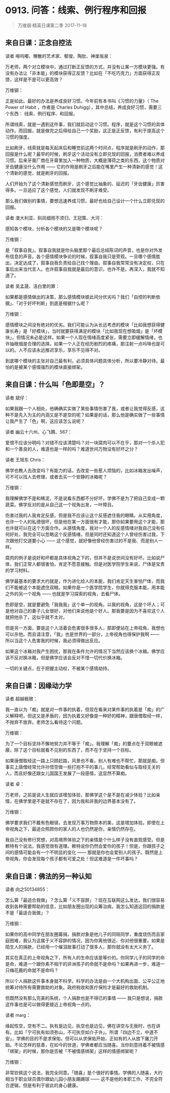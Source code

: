 # 0913. 问答：线索、例行程序和回报
> 万维钢·精英日课第二季
2017-11-18

## 来自日课：正念自控法
读者 嘚呜嘟、懒散的艺术家、郁俊、陶肚、神楽坂泉：

万老师，两个对立模块中，通过打断正反馈的方式，并没有让某一方模块更强。有没有办法让「非本能」的模块获得正反馈？比如在「不吃巧克力」方面获得正反馈，这样是不是可以更高效？

万维钢：

正是如此。最好的办法是养成良好习惯。今年前有本书叫《习惯的力量》（ The Power of Habit ，作者是 Charles Duhigg），其中总结，养成良好习惯，需要三个东西： 线索、例行程序、和回报。

所谓线索，就是一遇到这件事，我们就启动这个习惯。程序，就是这个习惯的具体动作。而回报，就是做完之后得给自己一个奖励，这正是正反馈，有利于提高这个习惯的强度。

比如刷牙，线索就是每天起床后和睡觉前这两个时间点，程序就是刷牙的动作，那回报是什么呢？最早的时候，刷牙这个活动没有立即兑现的回报，消费者难以养成习惯。后来牙膏厂商在牙膏里加入一种物质，大概是薄荷之类的东西，这个物质对牙齿健康没什么作用 —— 它的作用是刷牙之后能在嘴里产生一种清新的感觉！这个清新的感觉，就是刷牙的回报。

人们开始为了这个清新感觉而刷牙，这个感觉比抽象的、延迟的「牙齿健康」厉害得多。一旦适应了这个感觉，人们就发现不刷牙难受。

那么我们做别的事情，要想迅速养成习惯，最好也给自己设计一个什么立即兑现的回报。

读者 澳大利亚、斜风细雨不须归、王冠策、大河：

感知各个模块，分析各个模块的又是哪个模块呢？

万维钢：

是「叙事自我」。叙事自我就是你头脑里那个最后总结陈词的声音，也是你对外发布信息的声音。各个感情模块争论的时候，叙事自我只是旁观。一旦哪个感情胜出，决定达成了，叙事自我负责给自己找个理由。叙事自我常常没有决定权，只在事后出来当代言人。也许叙事自我就是最后的意识，也许不是。再深入，我就不知道了。

读者 吴孟晟、洁白里的罪：

如果都是感情做出的决策，那么感情模块彼此间分优劣吗？我们「自控的判断依据」、「对于好坏判断」到底是根据什么呢？

万维钢：

感情模块之间没有绝对的优劣。我们可能认为从长远考虑的模块「比如我想获得健康长寿」是「好模块」，当时就要获得满足的模块「比如我现在想吸烟」是「坏模块」，但情况未必是这样。如果一个人现在情绪高度紧张，需要立即缓解情绪，也许抽根烟是合理的选择。如果一个人正在经历剧烈的疼痛，那注射一点吗啡也是可以的。人不应该永远推迟享乐，享乐不见得不对。

到底哪个模块的主张对自己最有利，必须具体问题具体分析，所以要冷静对待。最怕的是被某个感情强烈的模块直接绑架。

## 来自日课：什么叫「色即是空」？
读者 斌仔：

如果我跟一个人相处，他确确实实做了某些事情伤害了我，或者让我觉得反感，这种不是先入为主的内涵又是不是空的呢？如果是的话，那么他是确实做了一些事情让我产生了「色」啊，这应该怎么说呢？

读者 幽云十六州、心飞腾、567：

爱恨不应该分明吗？对错不应该清楚吗？对一块腐肉可以不在乎，那对一个杀人犯和一个善良的人，难道也是一样的吗？难道世间万物没有好坏之分？

读者 王旭东 Chris：

佛学也教人去改变吗？有能力的话，去改变一些惹人烦恼的，比如冰箱发出噪声，可不可以找人去修理，或者去买一个安静的冰箱呢？

万维钢：

我理解佛学不是和稀泥，不是说看东西都不分好坏，学佛不是为了把自己变成一颗蔬菜。佛学反对的是从自己这一个视角出发，一叶障目。

伤害过我的人我肯定反感，但是我不应该让这个反感遮住我的眼睛。从实用角度，也许一个人的私德很坏，但是他在某一方面很有才能，那你如果要用这个才能，那也许就可以在这个方面合作。从感情角度，我对一个人的反感情绪对我自己没有任何好处，我完全可以忽略这个反感情绪，但是同时还知道这个人曾经伤害过我，下次跟他打交道要小心 —— 这个感觉，就好像他曾经伤害过的不是我、而是别人一样。

腐肉的例子是说好和坏都是具体视角之下的，但并不是说世间没有好坏。比如说尸体，我们正常人都很害怕，肯定不愿意接触。但是对医学院学生来说，尸体是宝贵的学习材料。

佛学最基本的要求大约就是，作为进化给人的本能，我们肯定天生害怕尸体，而我们不能被这个本能遮住双眼。如果你是一个医学院学生，你就得克服本能，用本能之外的另一个视角 —— 也就是学习探索的视角，去看尸体。

色即是空，就是要避免「我我我」这个单一的视角。以我的视角，这是个坏人；可是他对自己的妻子儿女很好，对他们来说他是个好人。那我要是因为不喜欢这个人就把他杀了，这似乎就不太对。

但是另一方面，要是这个人活着会危害很多很多人，那即便站在上帝视角，我想也可以杀他。而且请注意，「我」也是世界的一部分，上帝视角也得保护我啊 —— 所以当这个人危害我的时候，我必须得做出反应。

如果这个冰箱对我产生困扰，那我在条件允许的情况下当然应该换个冰箱。佛学应该不反对换冰箱，但是佛学应该会反对不惜一切代价换冰箱。

一切的关键点，在于把握主动权，不被某个感情劫持。

## 来自日课：因缘动力学
读者 超越极限：

我一直以为「痴」就是对一件事的执着，但现在看来对某件事的执着是「痴」的广义解释吧，但这又是矛盾的，因为执着又好像是一种好的精神，跟唐僧取经一样，不抛弃不放弃。老师怎么看待这个问题。

万维钢：

为了一个目标坚持不懈地努力并不等于「痴」。我理解「痴」的要点在于双眼被遮蔽，除了这个目标就看不见别的东西了，而不在于坚持一个目标。

如果唐僧取经这一路上只顾赶路，风景也不看，别人有难也不帮忙，那就是痴。但事实上唐僧经常允许孙悟空做一些打抱不平的事儿，经常帮助看似与取经无关的人，而且好像还跟女儿国国王发展了一段感情，这显然不算痴。

读者 卓：

万老师，之前是说人生就应该增加体验，那佛学这个是不是在减少体验？比如亲情，在佛学里是不是就不存在了，因为我和非我的边界基本没有了。

万维钢：

佛学要求我们不戴有色眼镜，去发现万事万物原本的美，这是增加体验。即使在上帝视角之下，最适合照顾你的家人的人也仍然是你，亲情仍然存在。

我自己没有修行冥想，对高境界体验之下的亲情是个什么样子没有直观感受。但是赖特有个说法，我感觉很有道理。赖特说你仍然会爱你的孩子！但是，你跟孩子之间的感情可能会有一个不明显的变化 —— 那就是你也会爱别人的孩子。既然是上帝视角，你会发现每个孩子都有可爱之处！但这难道是一件坏事吗？

## 来自日课：佛法的另一种认知
读者 向之50134855：

怎么算「最适合我做」？怎么算「义不容辞」？现在互联网这么发达，我们很容易收到各种需要帮助的信息，比如朋友圈出现的众筹治病，我怎么知道这回的捐款是不是「最适合我做」？

万维钢：

如果你的高中同学在朋友圈募捐，捐款对象是他儿子的同班同学，重度烧伤而且家庭困难，我认为这属于义不容辞的情况，因为你离他很近、你对他很重要。如果是陌生人的捐款，已经用一个催泪故事打动了很多人，那你就没有太大义务了。

其实在真正的上帝视角之下，所有人的生命应该是等价的。你同学儿子的同学的命是命，难道一个跟你素不相干的非洲孩子的命就不是命吗？如果再进一步，难道一只梅花鹿的命就不是命吗？

所以个人捐款这件事本身就不科学。科学的办法是由一个大机构出面、公平公正地统筹对待所有需要救助的对象。政府税收和医疗保险才是最好的救助机制。

但既然没有那么完美的系统，个人捐款也是不得已的事情 —— 我只是想说，捐款这件事也是可以做得更接近上帝视角一点的。

读者 marg：

缘起性空，空有不二。执有是边见，执空也是边见，佛在讲空与无我时，也在讲有。比如「宁可执有如须弥山，不可执空如介子许」。所谓「四边不立，中道不安」，学佛的目的不是求保佑，但可以从求保佑开始，正如有的人从放下屠刀开始。不论怎样的慈善，在如今的世道，学佛者都应当随喜。当你刻意持着不被情感「绑架」的时候，那你是否被「不被情感绑架」这样的情感绑架呢？

万维钢：

非常钦佩这个说法，我完全同意。「随喜」是个很好的事情。学佛的人随喜，大约相当于职业球员偶尔跟幼儿园小朋友踢踢球 —— 这不是他的本职工作、不完全符合逻辑，但是有利于彼此的身心健康。


